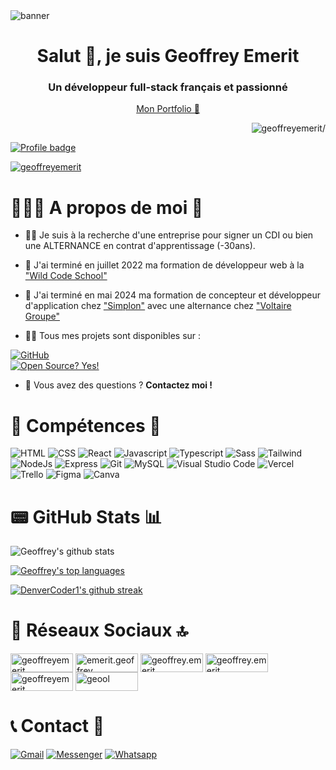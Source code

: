 <img src="https://user-images.githubusercontent.com/98878861/165148977-6b98350f-e7de-4247-9a61-7da123624d94.png" alt="banner" />

<h1 align="center">Salut 👋, je suis Geoffrey Emerit</h1>

<h3 align="center">Un développeur full-stack français et passionné</h3>
<p align="center"><a align="center" href="https://geoffrey-emerit.vercel.app/" >Mon Portfolio 🚀</a></p>

<p align="right"> <img src=https://komarev.com/ghpvc/?username=geoffreyemerit&label=Profile%20views&color=red alt=geoffreyemerit/> </p>

[![Profile badge](https://www.codewars.com/users/geoffreyemerit/badges/large)](https://www.codewars.com/users/geoffreyemerit) 

<p align="left"> <a href="https://github.com/ryo-ma/github-profile-trophy"><img src="https://github-profile-trophy.vercel.app/?username=geoffreyemerit" alt="geoffreyemerit" /></a> </p>

<h1 align="left">🧔🏻‍♂️ A propos de moi 🌈</h1>

- ✍🏻 Je suis à la recherche d'une entreprise pour signer un CDI ou bien une ALTERNANCE en contrat d'apprentissage (-30ans).

- 🔭 J'ai terminé en juillet 2022 ma formation de développeur web à la ["Wild Code School"](https://www.wildcodeschool.com/fr-FR)

- 🔭 J'ai terminé en mai 2024 ma formation de concepteur et développeur d'application chez ["Simplon"](https://www.simplon.co/) avec une alternance chez ["Voltaire Groupe"](https://voltairegroup.com/)

- 👨‍💻 Tous mes projets sont disponibles sur : </br>

 [![GitHub](https://img.shields.io/badge/GitHub-100000?style=for-the-badge&logo=github&logoColor=white)](https://github.com/geoffreyemerit) </br>
 [![Open Source? Yes!](https://badgen.net/badge/Open%20Source%20%3F/Yes%21/red?icon=github)](https://github.com/geoffreyemerit?tab=repositories)

- 💬 Vous avez des questions ? **Contactez moi !**

<h1 align="left">💼 Compétences 🚀</h1>
<p align="left">
  <img src="https://img.shields.io/badge/HTML5-E34F26?style=for-the-badge&logo=html5&logoColor=white" alt="HTML"/>
  <img src="https://img.shields.io/badge/CSS3-1572B6?style=for-the-badge&logo=css3&logoColor=white" alt="CSS"/>
  <img src="https://img.shields.io/badge/React-20232A?style=for-the-badge&logo=react&logoColor=61DAFB" alt="React"/>
  <img src="https://img.shields.io/badge/JavaScript-323330?style=for-the-badge&logo=javascript&logoColor=F7DF1E" alt="Javascript"/>
  <img src="https://img.shields.io/badge/TypeScript-007ACC?style=for-the-badge&logo=typescript&logoColor=white" alt="Typescript"/>
  <img src="https://img.shields.io/badge/Sass-CC6699?style=for-the-badge&logo=sass&logoColor=white" alt="Sass"/>
  <img src="https://img.shields.io/badge/Tailwind_CSS-38B2AC?style=for-the-badge&logo=tailwind-css&logoColor=white" alt="Tailwind"/>
  <img src="https://img.shields.io/badge/Node.js-339933?style=for-the-badge&logo=nodedotjs&logoColor=white" alt="NodeJs"/>
  <img src="https://img.shields.io/badge/Express.js-000000?style=for-the-badge&logo=express&logoColor=white" alt="Express"/>
  <img src="https://img.shields.io/badge/GIT-E44C30?style=for-the-badge&logo=git&logoColor=white" alt="Git"/>
  <img src="https://img.shields.io/badge/MySQL-005C84?style=for-the-badge&logo=mysql&logoColor=white" alt="MySQL"/>
  <img src="https://img.shields.io/badge/Visual_Studio_Code-0078D4?style=for-the-badge&logo=visual%20studio%20code&logoColor=white" alt="Visual Studio Code"/>
  <img src="https://img.shields.io/badge/Vercel-000000?style=for-the-badge&logo=vercel&logoColor=white" alt="Vercel"/>
  <img src="https://img.shields.io/badge/Trello-0052CC?style=for-the-badge&logo=trello&logoColor=white" alt="Trello"/>
  <img src="https://img.shields.io/badge/Figma-F24E1E?style=for-the-badge&logo=figma&logoColor=white" alt="Figma"/>
  <img src="https://img.shields.io/badge/Canva-%2300C4CC.svg?&style=for-the-badge&logo=Canva&logoColor=white" alt="Canva"/>
</p>

<h1 align="left">📟 GitHub Stats 📊</h1>

![Geoffrey's github stats](https://github-readme-stats.vercel.app/api?username=geoffreyemerit&theme=dark)

[![Geoffrey's top languages](https://github-readme-stats.vercel.app/api/top-langs/?username=geoffreyemerit&theme=dark)](https://github.com/geoffreyemerit/geoffreyemerit)

[![DenverCoder1's github streak](https://github-readme-streak-stats.herokuapp.com/?user=geoffreyemerit&theme=dark)](https://github.com/geoffreyemerit/geoffreyemerit)

<h1 align="left">👨 Réseaux Sociaux 🔝</h1>
<p align="left">
<a href="https://dev.to/geoffreyemerit" target="blank"><img align="center" src="https://img.shields.io/badge/dev.to-0A0A0A?style=for-the-badge&logo=devdotto&logoColor=white" alt="geoffreyemerit" height="30" width="100" /></a>
<a href="https://twitter.com/emerit_geoffrey" target="blank"><img align="center" src="https://img.shields.io/badge/Twitter-1DA1F2?style=for-the-badge&logo=twitter&logoColor=white" alt="emerit.geoffrey" height="30" width="100" /></a>
<a href="https://linkedin.com/in/geoffreyemerit" target="blank"><img align="center" src="https://img.shields.io/badge/LinkedIn-0077B5?style=for-the-badge&logo=linkedin&logoColor=white" alt="geoffrey.emerit" height="30" width="100" /></a>
<a href="https://fb.com/geoffrey.emerit" target="blank"><img align="center" src="https://img.shields.io/badge/Facebook-1877F2?style=for-the-badge&logo=facebook&logoColor=white" alt="geoffrey.emerit" height="30" width="100" /></a>
<a href="https://instagram.com/geoffreyemerit" target="blank"><img align="center" src="https://img.shields.io/badge/Instagram-E4405F?style=for-the-badge&logo=instagram&logoColor=white" alt="geoffreyemerit" height="30" width="100" /></a>
<a href="https://dribbble.com/geool" target="blank"><img align="center" src="https://img.shields.io/badge/Dribbble-EA4C89?style=for-the-badge&logo=dribbble&logoColor=white" alt="geool" height="30" width="100" /></a>
</p>

<h1 align="left">📞 Contact 📱</h1>

[![Gmail](https://img.shields.io/badge/Gmail-D14836?style=for-the-badge&logo=gmail&logoColor=white)](https://mail.google.com/mail/u/?authuser=geoffrey.emerit@gmail.com) [![Messenger](https://img.shields.io/badge/Messenger-00B2FF?style=for-the-badge&logo=messenger&logoColor=white)](https://m.me/geoffreyemerit) [![Whatsapp](https://img.shields.io/badge/WhatsApp-25D366?style=for-the-badge&logo=whatsapp&logoColor=white)](https://wa.me/0622175004) 

